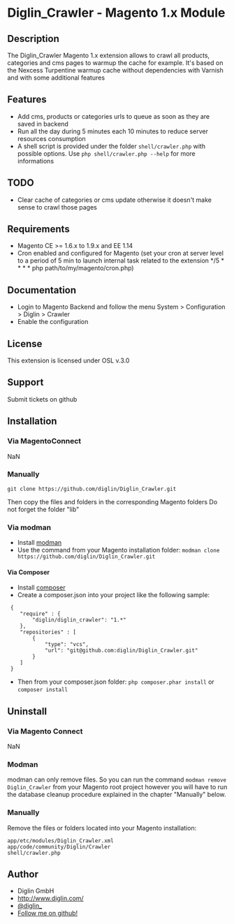 # Diglin_Crawler - Magento 1.x Module

## Description

The Diglin_Crawler Magento 1.x extension allows to crawl all products, categories and cms pages to warmup the cache for example. It's based on the Nexcess Turpentine warmup cache without dependencies with Varnish and with some additional features

## Features

- Add cms, products or categories urls to queue as soon as they are saved in backend
- Run all the day during 5 minutes each 10 minutes to reduce server resources consumption
- A shell script is provided under the folder `shell/crawler.php` with possible options. Use `php shell/crawler.php --help` for more informations

## TODO
- Clear cache of categories or cms update otherwise it doesn't make sense to crawl those pages

## Requirements

- Magento CE >= 1.6.x to 1.9.x and EE 1.14
- Cron enabled and configured for Magento (set your cron at server level to a period of 5 min to launch internal task related to the extension
*/5 * * * * php path/to/my/magento/cron.php)

## Documentation

- Login to Magento Backend and follow the menu System > Configuration > Diglin > Crawler
- Enable the configuration

## License

This extension is licensed under OSL v.3.0

## Support

Submit tickets on github

## Installation

### Via MagentoConnect

NaN

### Manually

```
git clone https://github.com/diglin/Diglin_Crawler.git
```

Then copy the files and folders in the corresponding Magento folders
Do not forget the folder "lib"

### Via modman

- Install [modman](https://github.com/colinmollenhour/modman)
- Use the command from your Magento installation folder: `modman clone https://github.com/diglin/Diglin_Crawler.git`

#### Via Composer

- Install [composer](http://getcomposer.org/download/)
- Create a composer.json into your project like the following sample:

```
 {
    "require" : {
        "diglin/diglin_crawler": "1.*"
    },
    "repositories" : [
        {
            "type": "vcs",
            "url": "git@github.com:diglin/Diglin_Crawler.git"
        }
    ]
 }
 ```
- Then from your composer.json folder: `php composer.phar install` or `composer install`

## Uninstall


### Via Magento Connect 

NaN

### Modman

modman can only remove files. So you can run the command `modman remove Diglin_Crawler` from your Magento root project however you will have to run the database cleanup procedure explained in the chapter "Manually" below.

### Manually

Remove the files or folders located into your Magento installation:
```
app/etc/modules/Diglin_Crawler.xml
app/code/community/Diglin/Crawler
shell/crawler.php
```

## Author

* Diglin GmbH
* http://www.diglin.com/
* [@diglin_](https://twitter.com/diglin_)
* [Follow me on github!](https://github.com/diglin)
